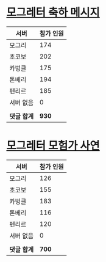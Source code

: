 # [모그레터 축하 메시지](./Event250701_v7_2_10th_moogleletter0.md)

|서버|참가 인원|
|-|-|
|모그리|174|
|초코보|202|
|카벙클|175|
|톤베리|194|
|펜리르|185|
|서버 없음|0|
|||
|**댓글 합계**|**930**|


# [모그레터 모험가 사연](./Event250701_v7_2_10th_moogleletter1.md)

|서버|참가 인원|
|-|-|
|모그리|126|
|초코보|155|
|카벙클|183|
|톤베리|116|
|펜리르|120|
|서버 없음|0|
|||
|**댓글 합계**|**700**|


